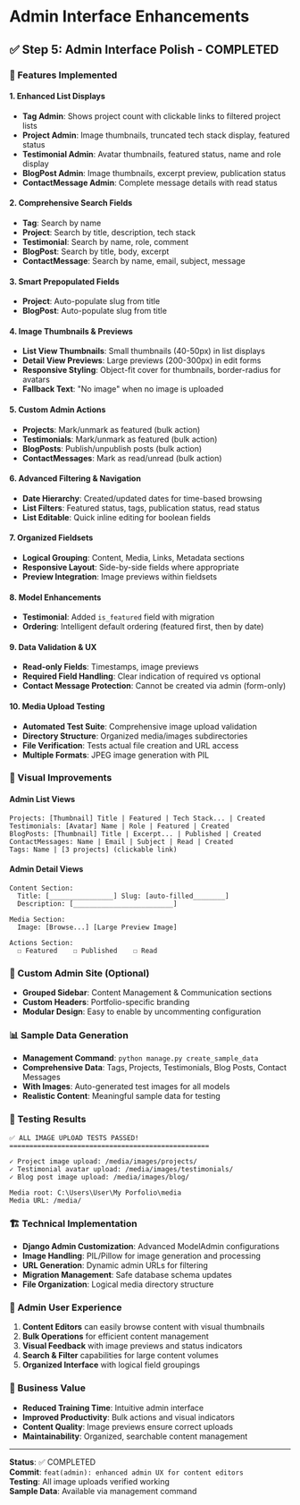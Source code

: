 # Admin Interface Enhancements

## ✅ Step 5: Admin Interface Polish - COMPLETED

### 🎯 Features Implemented

#### 1. **Enhanced List Displays**
- **Tag Admin**: Shows project count with clickable links to filtered project lists
- **Project Admin**: Image thumbnails, truncated tech stack display, featured status
- **Testimonial Admin**: Avatar thumbnails, featured status, name and role display
- **BlogPost Admin**: Image thumbnails, excerpt preview, publication status
- **ContactMessage Admin**: Complete message details with read status

#### 2. **Comprehensive Search Fields**
- **Tag**: Search by name
- **Project**: Search by title, description, tech stack
- **Testimonial**: Search by name, role, comment
- **BlogPost**: Search by title, body, excerpt
- **ContactMessage**: Search by name, email, subject, message

#### 3. **Smart Prepopulated Fields**
- **Project**: Auto-populate slug from title
- **BlogPost**: Auto-populate slug from title

#### 4. **Image Thumbnails & Previews**
- **List View Thumbnails**: Small thumbnails (40-50px) in list displays
- **Detail View Previews**: Large previews (200-300px) in edit forms
- **Responsive Styling**: Object-fit cover for thumbnails, border-radius for avatars
- **Fallback Text**: "No image" when no image is uploaded

#### 5. **Custom Admin Actions**
- **Projects**: Mark/unmark as featured (bulk action)
- **Testimonials**: Mark/unmark as featured (bulk action)
- **BlogPosts**: Publish/unpublish posts (bulk action)
- **ContactMessages**: Mark as read/unread (bulk action)

#### 6. **Advanced Filtering & Navigation**
- **Date Hierarchy**: Created/updated dates for time-based browsing
- **List Filters**: Featured status, tags, publication status, read status
- **List Editable**: Quick inline editing for boolean fields

#### 7. **Organized Fieldsets**
- **Logical Grouping**: Content, Media, Links, Metadata sections
- **Responsive Layout**: Side-by-side fields where appropriate
- **Preview Integration**: Image previews within fieldsets

#### 8. **Model Enhancements**
- **Testimonial**: Added `is_featured` field with migration
- **Ordering**: Intelligent default ordering (featured first, then by date)

#### 9. **Data Validation & UX**
- **Read-only Fields**: Timestamps, image previews
- **Required Field Handling**: Clear indication of required vs optional
- **Contact Message Protection**: Cannot be created via admin (form-only)

#### 10. **Media Upload Testing**
- **Automated Test Suite**: Comprehensive image upload validation
- **Directory Structure**: Organized media/images subdirectories
- **File Verification**: Tests actual file creation and URL access
- **Multiple Formats**: JPEG image generation with PIL

### 🎨 Visual Improvements

#### Admin List Views
```
Projects: [Thumbnail] Title | Featured | Tech Stack... | Created
Testimonials: [Avatar] Name | Role | Featured | Created  
BlogPosts: [Thumbnail] Title | Excerpt... | Published | Created
ContactMessages: Name | Email | Subject | Read | Created
Tags: Name | [3 projects] (clickable link)
```

#### Admin Detail Views
```
Content Section:
  Title: [________________] Slug: [auto-filled________]
  Description: [_________________________]

Media Section:
  Image: [Browse...] [Large Preview Image]

Actions Section:
  ☐ Featured    ☐ Published    ☐ Read
```

### 🔧 Custom Admin Site (Optional)
- **Grouped Sidebar**: Content Management & Communication sections
- **Custom Headers**: Portfolio-specific branding
- **Modular Design**: Easy to enable by uncommenting configuration

### 📊 Sample Data Generation
- **Management Command**: `python manage.py create_sample_data`
- **Comprehensive Data**: Tags, Projects, Testimonials, Blog Posts, Contact Messages
- **With Images**: Auto-generated test images for all models
- **Realistic Content**: Meaningful sample data for testing

### 🧪 Testing Results
```
✅ ALL IMAGE UPLOAD TESTS PASSED!
==================================================

✓ Project image upload: /media/images/projects/
✓ Testimonial avatar upload: /media/images/testimonials/  
✓ Blog post image upload: /media/images/blog/

Media root: C:\Users\User\My Porfolio\media
Media URL: /media/
```

### 🏗️ Technical Implementation
- **Django Admin Customization**: Advanced ModelAdmin configurations
- **Image Handling**: PIL/Pillow for image generation and processing
- **URL Generation**: Dynamic admin URLs for filtering
- **Migration Management**: Safe database schema updates
- **File Organization**: Logical media directory structure

### 📝 Admin User Experience
1. **Content Editors** can easily browse content with visual thumbnails
2. **Bulk Operations** for efficient content management
3. **Visual Feedback** with image previews and status indicators
4. **Search & Filter** capabilities for large content volumes
5. **Organized Interface** with logical field groupings

### 🎯 Business Value
- **Reduced Training Time**: Intuitive admin interface
- **Improved Productivity**: Bulk actions and visual indicators
- **Content Quality**: Image previews ensure correct uploads
- **Maintainability**: Organized, searchable content management

---

**Status**: ✅ COMPLETED  
**Commit**: `feat(admin): enhanced admin UX for content editors`  
**Testing**: All image uploads verified working  
**Sample Data**: Available via management command
